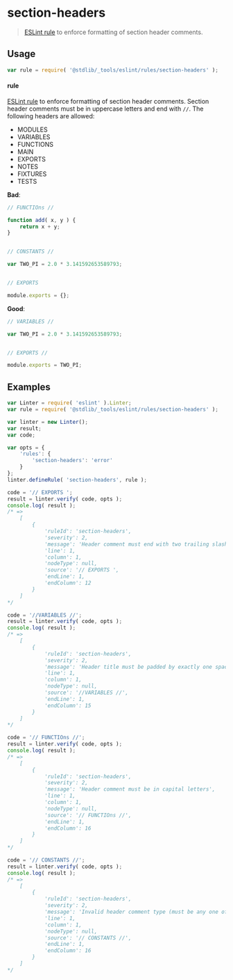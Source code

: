 <!--

@license Apache-2.0

Copyright (c) 2018 The Stdlib Authors.

Licensed under the Apache License, Version 2.0 (the "License");
you may not use this file except in compliance with the License.
You may obtain a copy of the License at

   http://www.apache.org/licenses/LICENSE-2.0

Unless required by applicable law or agreed to in writing, software
distributed under the License is distributed on an "AS IS" BASIS,
WITHOUT WARRANTIES OR CONDITIONS OF ANY KIND, either express or implied.
See the License for the specific language governing permissions and
limitations under the License.

-->

# section-headers

> [ESLint rule][eslint-rules] to enforce formatting of section header comments.

<section class="intro">

</section>

<!-- /.intro -->

<section class="usage">

## Usage

```javascript
var rule = require( '@stdlib/_tools/eslint/rules/section-headers' );
```

#### rule

[ESLint rule][eslint-rules] to enforce formatting of section header comments. Section header comments must be in uppercase letters and end with `//`. The following headers are allowed:

-   MODULES
-   VARIABLES
-   FUNCTIONS
-   MAIN
-   EXPORTS
-   NOTES
-   FIXTURES
-   TESTS

**Bad**:

<!-- eslint-disable stdlib/section-headers, stdlib/section-header-empty-lines,  stdlib/no-multiple-empty-lines -->

```javascript
// FUNCTIOns //

function add( x, y ) {
    return x + y;
}


// CONSTANTS //

var TWO_PI = 2.0 * 3.141592653589793;


// EXPORTS

module.exports = {};
```

**Good**:

```javascript
// VARIABLES //

var TWO_PI = 2.0 * 3.141592653589793;


// EXPORTS //

module.exports = TWO_PI;
```

</section>

<!-- /.usage -->

<section class="examples">

## Examples

<!-- eslint no-undef: "error" -->

```javascript
var Linter = require( 'eslint' ).Linter;
var rule = require( '@stdlib/_tools/eslint/rules/section-headers' );

var linter = new Linter();
var result;
var code;

var opts = {
    'rules': {
        'section-headers': 'error'
    }
};
linter.defineRule( 'section-headers', rule );

code = '// EXPORTS ';
result = linter.verify( code, opts );
console.log( result );
/* =>
    [
        {
            'ruleId': 'section-headers',
            'severity': 2,
            'message': 'Header comment must end with two trailing slashes',
            'line': 1,
            'column': 1,
            'nodeType': null,
            'source': '// EXPORTS ',
            'endLine': 1,
            'endColumn': 12
        }
    ]
*/

code = '//VARIABLES //';
result = linter.verify( code, opts );
console.log( result );
/* =>
    [
        {
            'ruleId': 'section-headers',
            'severity': 2,
            'message': 'Header title must be padded by exactly one space after and before comment slashes',
            'line': 1,
            'column': 1,
            'nodeType': null,
            'source': '//VARIABLES //',
            'endLine': 1,
            'endColumn': 15
        }
    ]
*/

code = '// FUNCTIOns //';
result = linter.verify( code, opts );
console.log( result );
/* =>
    [
        {
            'ruleId': 'section-headers',
            'severity': 2,
            'message': 'Header comment must be in capital letters',
            'line': 1,
            'column': 1,
            'nodeType': null,
            'source': '// FUNCTIOns //',
            'endLine': 1,
            'endColumn': 16
        }
    ]
*/

code = '// CONSTANTS //';
result = linter.verify( code, opts );
console.log( result );
/* =>
    [
        {
            'ruleId': 'section-headers',
            'severity': 2,
            'message': 'Invalid header comment type (must be any one of MODULES, VARIABLES, FUNCTIONS, METHODS, MAIN, EXPORTS, NOTES, FIXTURES, TESTS). Value': "CONSTANTS"',
            'line': 1,
            'column': 1,
            'nodeType': null,
            'source': '// CONSTANTS //',
            'endLine': 1,
            'endColumn': 16
        }
    ]
*/
```

</section>

<!-- /.examples -->

<section class="links">

[eslint-rules]: https://eslint.org/docs/developer-guide/working-with-rules

</section>

<!-- /.links -->
